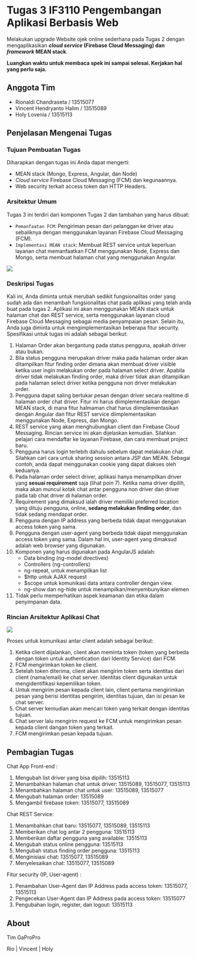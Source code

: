 # Tugas 3 IF3110 Pengembangan Aplikasi Berbasis Web

Melakukan upgrade Website ojek online sederhana pada Tugas 2 dengan mengaplikasikan ***cloud service* (Firebase Cloud Messaging) dan *framework* MEAN stack**.

**Luangkan waktu untuk membaca spek ini sampai selesai. Kerjakan hal yang perlu saja.**

## Anggota Tim

- Rionaldi Chandraseta / 13515077
- Vincent Hendryanto Halim / 13515089
- Holy Lovenia / 13515113

## Penjelasan Mengenai Tugas

### Tujuan Pembuatan Tugas

Diharapkan dengan tugas ini Anda dapat mengerti:
* MEAN stack (Mongo, Express, Angular, dan Node)
* *Cloud service* Firebase Cloud Messaging (FCM) dan kegunaannya.
* Web security terkait access token dan HTTP Headers.

### Arsitektur Umum

Tugas 3 ini terdiri dari komponen Tugas 2 dan tambahan yang harus dibuat:
* `Pemanfaatan FCM`: Pengiriman pesan dari pelanggan ke driver atau sebaliknya dengan menggunakan layanan Firebase Cloud Messaging (FCM).
* `Implementasi MEAN stack`: Membuat REST service untuk keperluan layanan chat memanfaatkan FCM menggunakan Node, Express dan Mongo, serta membuat halaman chat yang menggunakan Angular.

![](img/arsitektur_umum.png)

### Deskripsi Tugas

Kali ini, Anda diminta untuk merubah sedikit fungsionalitas order yang sudah ada dan menambah fungsionalitas chat pada aplikasi yang telah anda buat pada tugas 2. Aplikasi ini akan menggunakan MEAN stack untuk halaman chat dan REST service, serta menggunakan layanan cloud Firebase Cloud Messaging sebagai media penyampaian pesan. Selain itu, Anda juga diminta untuk mengimplementasikan beberapa fitur security. Spesifikasi untuk tugas ini adalah sebagai berikut:

1. Halaman Order akan bergantung pada status pengguna, apakah driver atau bukan.
2. Bila status pengguna merupakan driver maka pada halaman order akan ditampilkan fitur finding order dimana akan membuat driver visible ketika user ingin melakukan order pada halaman select driver. Apabila driver tidak melakukan finding order, maka driver tidak akan ditampilkan pada halaman select driver ketika pengguna non driver melakukan order.
3. Pengguna dapat saling bertukar pesan dengan driver secara realtime di halaman order chat driver. Fitur ini harus diimplementasikan dengan MEAN stack, di mana fitur halmaman chat harus diimplementasikan dengan Angular dan fitur REST service diimplementasikan menggunakan Node, Express, dan Mongo.
4. REST service yang akan menghubungkan client dan Firebase Cloud Messaging. Rincian service ini akan dijelaskan kemudian. Silahkan pelajari cara mendaftar ke layanan Firebase, dan cara membuat project baru.
5. Pengguna harus login terlebih dahulu sebelum dapat melakukan chat. Silahkan cari cara untuk sharing session antara JSP dan MEAN. Sebagai contoh, anda dapat menggunakan cookie yang dapat diakses oleh keduanya.
6. Pada halaman order select driver, aplikasi hanya menampilkan driver yang **sesuai requirement** saja (lihat poin 7). Ketika nama driver dipilih, maka akan muncul kotak chat antar pengguna non driver dan driver pada tab chat driver di halaman order.
7. Requirement yang dimaksud ialah driver memiliki preferred location yang dituju pengguna, online, **sedang melakukan finding order**, dan tidak sedang mendapat order.
8. Pengguna dengan IP address yang berbeda tidak dapat menggunakan access token yang sama.
9. Pengguna dengan user-agent yang berbeda tidak dapat menggunakan access token yang sama. Dalam hal ini, user-agent yang dimaksud adalah web browser yang digunakan.
10. Komponen yang harus digunakan pada AngularJS adalah:
    * Data binding (ng-model directives)
    * Controllers (ng-controllers)
    * ng-repeat, untuk menampilkan list
    * $http untuk AJAX request
    * $scope untuk komunikasi data antara controller dengan view.
    * ng-show dan ng-hide untuk menampilkan/menyembunyikan elemen
11. Tidak perlu memperhatikan aspek keamanan dan etika dalam penyimpanan data.

### Rincian Arsitektur Aplikasi Chat

![](img/mekanisme_chat.png)

Proses untuk komunikasi antar client adalah sebagai berikut:
1. Ketika client dijalankan, client akan meminta token (token yang berbeda dengan token untuk authentication dari Identity Service) dari FCM.
2. FCM mengirimkan token ke client.
3. Setelah token diterima, client akan mengirim token serta identitas dari client (nama/email) ke chat server. Identitas client digunakan untuk mengidentifikasi kepemilikan token.
4. Untuk mengirim pesan kepada client lain, client pertama mengirimkan pesan yang berisi identitas pengirim, identitas tujuan, dan isi pesan ke chat server.
5. Chat server kemudian akan mencari token yang terkait dengan identitas tujuan.
6. Chat server lalu mengirim request ke FCM untuk mengirimkan pesan kepada client dangan token yang terkait.
7. FCM mengirimkan pesan kepada tujuan.


## Pembagian Tugas

Chat App Front-end :
1. Mengubah list driver yang bisa dipilih: 13515113
2. Menambahkan halaman chat untuk driver: 13515089, 13515077, 13515113
3. Menambahkan halaman chat untuk user: 13515089, 13515077
4. Mengubah halaman order: 13515089
5. Mengambil firebase token: 13515077, 13515089

Chat REST Service:  
1. Menambahkan chat baru: 13515077, 13515089, 13515113
2. Memberikan chat log antar 2 pengguna: 13515113
3. Memberikan daftar pengguna yang available: 13515113
4. Mengubah status online pengguna: 13515113
5. Mengubah status finding order pengguna: 13515113
6. Menginisiasi chat: 13515077, 13515089
7. Menyelesaikan chat: 13515077, 13515089

Fitur security (IP, User-agent) :
1. Penambahan User-Agent dan IP Address pada access token: 13515077, 13515113
2. Pengecekan User-Agent dan IP Address pada access token: 13515077
3. Pengubahan login, register, dan logout: 13515113


## About

Tim GaProPro

Rio | Vincent | Holy
